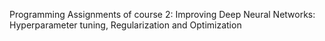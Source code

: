 Programming Assignments of course 2: Improving Deep Neural Networks: Hyperparameter tuning, Regularization and Optimization
